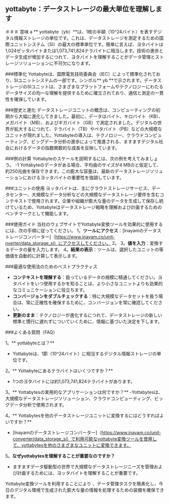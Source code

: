 ## yottabyte：データストレージの最大単位を理解します

＃＃＃ 意味
a ** yottabyte（yb）**は、1枚の半額（10^24バイト）を表すデジタル情報ストレージの単位です。これは、データストレージを測定するための国際ユニットシステム（SI）の最大の標準単位です。簡単に言えば、ヨタバイトは1,024ゼッタバイトまたは1,073,741,824テラバイトに相当します。技術の進歩とデータ生成が増加するにつれて、ヨタバイトを理解することがデータ管理とストレージソリューションに不可欠になります。

###標準化
Yottabyteは、国際電気技術委員会（IEC）によって標準化されており、SIユニットシステムの一部です。シンボル** yb **で示されます。データストレージのSIユニットは、さまざまなプラットフォームやテクノロジーにわたるデータサイズの均一な理解を提供するために確立されており、通信と測定の一貫性を確保しています。

###歴史と進化
データストレージユニットの概念は、コンピューティングの初期から大幅に進化してきました。最初に、データはバイト、キロバイト（KB）、メガバイト（MB）、およびギガバイト（GB）で測定されました。デジタルの世界が拡大するにつれて、テラバイト（TB）やペタバイト（PB）などの大規模なユニットが現れました。Yottabyteの導入は、テクノロジー、クラウドコンピューティング、ビッグデータ分析の進歩によって推進される、ますますデジタル社会におけるデータの指数関数的な成長を反映しています。

###例の計算
Yottabyteのスケールを説明するには、次の例を考えてみましょう。
-1 Yottabyteのデータがある場合、平均曲のサイズが4 MBのと仮定して、約250兆曲を保存できます。この膨大な容量は、最新のデータストレージソリューションにおけるヨッタバイトの重要性を強調しています。

###ユニットの使用
ヨッタバイトは、主にクラウドストレージサービス、データセンター、大規模なデータ分析などの大規模なデータストレージ要件を含むコンテキストで使用されます。企業や組織が膨大な量のデータを生成して保存し続けているため、Yottabyteはデータストレージ戦略を理解および計画するためのベンチマークとして機能します。

###使用ガイド
当社のウェブサイトでYottabyte変換ツールを効果的に使用するには、次の手順に従ってください。
1。**ツールにアクセス**：[Inayamのデータストレージコンバーター]（https://www.inayam.co/unit-nverter/data_storage_si）にアクセスしてください。
2。
3。**値を入力**：変換するデータの量を入力します。
4。**結果の表示**：ツールは、選択したユニットの等価値を自動的に計算して表示します。

###最適な使用法のためのベストプラクティス
-  **コンテキストを理解する**：扱っているデータの規模に精通してください。ヨタバイトをいつ使用するかを知ることは、より小さなユニットよりも効果的なコミュニケーションに役立ちます。
-  **コンバージョンをダブルチェックする**：特に大規模なデータセットを扱う場合は、常に正確性を確保するために、コンバージョンを常に確認してください。
-  **更新のまま**：テクノロジーが進化するにつれて、データストレージの新しい標準と慣行に遅れずについていくために、情報に基づいた決定を下します。

###よくある質問（FAQ）

1。** yottabyteとは？**
-  Yottabyteは、1節（10^24バイト）に相当するデジタル情報ストレージの単位です。

2。** Yottabyteにあるテラバイトはいくつですか？**
-  1つのヨタバイトには約1,073,741,824テラバイトがあります。

3。** Yottabytesの実用的なアプリケーションは何ですか？**
-Yottabytesは、大規模なデータストレージソリューション、クラウドコンピューティング、ビッグデータ分析で使用されます。

4。** Yottabytesを他のデータストレージユニットに変換するにはどうすればよいですか？**
-  [Inayamのデータストレージコンバーター]（https://www.inayam.co/unit-converter/data_storage_si）で利用可能なyottabyte変換ツールを使用して、yottabytesを他のさまざまなユニットに変換できます。

5。**なぜyottabytesを理解することが重要なのですか？**
- ますますデータ駆動型の世界で大規模なデータストレージニーズを管理および計画するためには、ヨッタバイトを理解することが重要です。

Yottabyte変換ツールを利用することにより 、データ管理タスクを簡素化し、今日のデジタル環境で生成された膨大な量の情報を処理するための装備を確保できます。